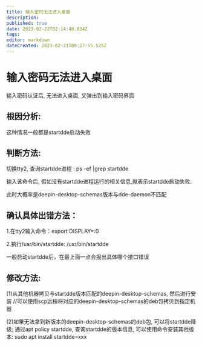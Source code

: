 ```yaml
---
title: 输入密码无法进入桌面
description: 
published: true
date: 2023-02-22T02:14:40.834Z
tags: 
editor: markdown
dateCreated: 2023-02-21T09:27:55.525Z
---
```


# 输入密码无法进入桌面
输入密码认证后, 无法进入桌面, 又弹出到输入密码界面
## 根因分析:

这种情况一般都是startdde启动失败

## 判断方法:

切换tty2, 查询startdde进程 : ps -ef |grep startdde

输入该命令后, 假如没有startdde进程运行的相关信息,就表示startdde启动失败.

此时大概率是deepin-desktop-schemas版本与dde-daemon不匹配


## 确认具体出错方法：

1.在tty2输入命令：export DISPLAY=:0

2.执行/usr/bin/startdde: /usr/bin/startdde

一般启动startdde后，在最上面一点会报出具体哪个接口错误


## 修改方法:

(1)从其他机器拷贝与startdde版本匹配的deepin-desktop-schemas, 然后进行安装 //可以使用scp远程将对应的deepin-desktop-schemas的deb包拷贝到指定机器

(2)如果无法拿到新版本的deepin-desktop-schemas的deb包, 可以将startdde降级; 通过apt policy startdde, 查询startdde的版本信息, 可以使用命令安装其他版本: sudo apt install startdde=xxx